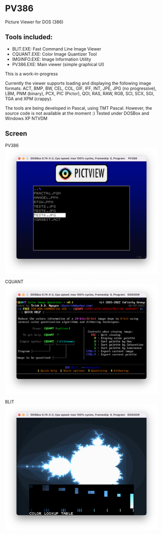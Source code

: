 # PV386
Picture Viewer for DOS (386)

## Tools included:
* BLIT.EXE: Fast Command Line Image Viewer 
* CQUANT.EXE: Color Image Quantizer Tool
* IMGINFO.EXE: Image Information Utility
* PV386.EXE: Main viewer (simple graphical UI)

This is a work-in-progress

Currently the viewer supports loading and displaying the following image formats:
ACT, BMP, BW, CEL, COL, GIF, IFF, INT, JPE, JPG (no progressive), LBM, PNM (binary), PCX, PIC (Pictor), QOI, RAS, RAW, RGB, SCI, SCX, SGI, TGA and XPM (crappy).

The tools are being developed in Pascal, using TMT Pascal. However, the source code is not available at the moment :)
Tested under DOSBox and Windows XP NTVDM

## Screen

PV386
![](https://github.com/dzutrinh/PV386/blob/main/screen1.png)

CQUANT
![](https://github.com/dzutrinh/PV386/blob/main/screen2.png)

BLIT
![](https://github.com/dzutrinh/PV386/blob/main/screen3.png)
